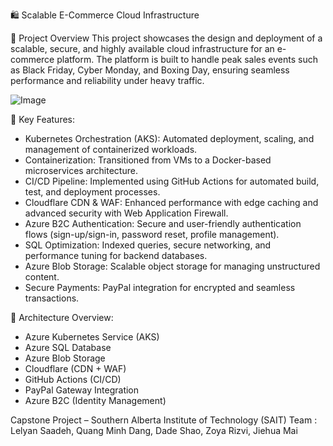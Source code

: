 🛍️ Scalable E-Commerce Cloud Infrastructure

📌 Project Overview
This project showcases the design and deployment of a scalable, secure, and highly available cloud infrastructure for an e-commerce platform. 
The platform is built to handle peak sales events such as Black Friday, Cyber Monday, and Boxing Day, ensuring seamless performance and reliability under heavy traffic.

![Image](https://github.com/user-attachments/assets/3f3f5880-81ec-4cc7-8bec-974c7df73076)

🚀 Key Features: 

* Kubernetes Orchestration (AKS): Automated deployment, scaling, and management of containerized workloads.
* Containerization: Transitioned from VMs to a Docker-based microservices architecture.
* CI/CD Pipeline: Implemented using GitHub Actions for automated build, test, and deployment processes.
* Cloudflare CDN & WAF: Enhanced performance with edge caching and advanced security with Web Application Firewall.
*  Azure B2C Authentication: Secure and user-friendly authentication flows (sign-up/sign-in, password reset, profile management).
*  SQL Optimization: Indexed queries, secure networking, and performance tuning for backend databases.
*  Azure Blob Storage: Scalable object storage for managing unstructured content.
*  Secure Payments: PayPal integration for encrypted and seamless transactions.

🧱 Architecture Overview: 

* Azure Kubernetes Service (AKS)
* Azure SQL Database
* Azure Blob Storage
* Cloudflare (CDN + WAF)
* GitHub Actions (CI/CD)
* PayPal Gateway Integration
* Azure B2C (Identity Management)





Capstone Project – Southern Alberta Institute of Technology (SAIT)
Team : Lelyan Saadeh, Quang Minh Dang, Dade Shao, Zoya Rizvi, Jiehua Mai

